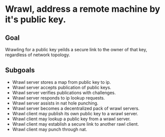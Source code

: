 # Wrawl, address a remote machine by it's public key.

## Goal

Wrawling for a public key yeilds a secure link to the owner of that key, regardless of network topology.

## Subgoals

- Wrawl server stores a map from public key to ip.
- Wrawl server accepts publication of public keys.
- Wrawl server verifies publications with challenges.
- Wrawl server responds to ip lookup requests.
- Wrawl server assists in nat hole punching.
- Wrawl server becomes a decentralized pack of wrawl servers.
- Wrawl client may publish its own public key to a wrawl server.
- Wrawl client may lookup a public key from a wrawl server.
- Wrawl client may establish a secure link to another rawl client.
- Wrawl client may punch through nat.
